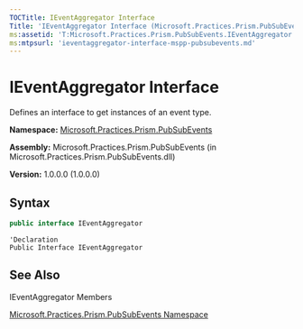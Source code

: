 ```yaml
---
TOCTitle: IEventAggregator Interface
Title: 'IEventAggregator Interface (Microsoft.Practices.Prism.PubSubEvents)'
ms:assetid: 'T:Microsoft.Practices.Prism.PubSubEvents.IEventAggregator'
ms:mtpsurl: 'ieventaggregator-interface-mspp-pubsubevents.md'
---
```


# IEventAggregator Interface

Defines an interface to get instances of an event type.

**Namespace:** [Microsoft.Practices.Prism.PubSubEvents](/patterns-practices/reference/mspp-pubsubevents-namespace)

**Assembly:** Microsoft.Practices.Prism.PubSubEvents (in Microsoft.Practices.Prism.PubSubEvents.dll) 

**Version:** 1.0.0.0 (1.0.0.0)

## Syntax

```C#
public interface IEventAggregator
```

```VB
'Declaration
Public Interface IEventAggregator
```

## See Also

IEventAggregator Members

[Microsoft.Practices.Prism.PubSubEvents Namespace](/patterns-practices/reference/mspp-pubsubevents-namespace)
